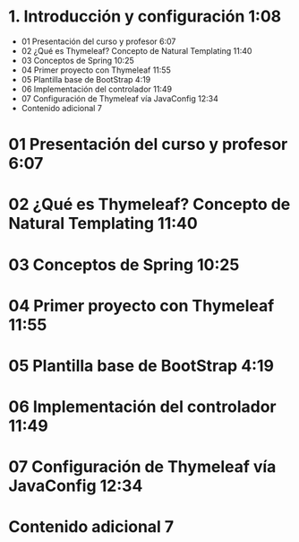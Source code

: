 # 1. Introducción y configuración 1:08
   
   * 01 Presentación del curso y profesor 6:07 
   * 02 ¿Qué es Thymeleaf? Concepto de Natural Templating 11:40 
   * 03 Conceptos de Spring 10:25 
   * 04 Primer proyecto con Thymeleaf 11:55 
   * 05 Plantilla base de BootStrap 4:19 
   * 06 Implementación del controlador 11:49 
   * 07 Configuración de Thymeleaf vía JavaConfig 12:34 
   * Contenido adicional  7
   
# 01 Presentación del curso y profesor 6:07 
# 02 ¿Qué es Thymeleaf? Concepto de Natural Templating 11:40 
# 03 Conceptos de Spring 10:25 
# 04 Primer proyecto con Thymeleaf 11:55 
# 05 Plantilla base de BootStrap 4:19 
# 06 Implementación del controlador 11:49 
# 07 Configuración de Thymeleaf vía JavaConfig 12:34 
# Contenido adicional  7   
